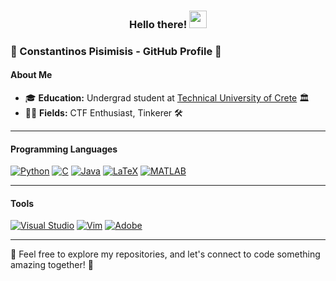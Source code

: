 <h3 align="center">
  Hello there!
  <img src="https://media.giphy.com/media/hvRJCLFzcasrR4ia7z/giphy.gif" width="28">
</h3>

### 🚀 Constantinos Pisimisis - GitHub Profile 🚀

#### About Me
- 🎓 **Education:** Undergrad student at [Technical University of Crete](https://www.ece.tuc.gr/en/home) 🏛️
- 👨‍💻 **Fields:** CTF Enthusiast, Tinkerer 🛠️

---

#### Programming Languages
<p>
  <a href="#"><img alt="Python" src="https://img.shields.io/badge/Python-14354C.svg?logo=python&logoColor=white"></a>
  <a href="#"><img alt="C" src="https://custom-icon-badges.herokuapp.com/badge/C-03599C.svg?logo=c-in-hexagon&logoColor=white"></a>
  <a href="#"><img alt="Java" src="https://custom-icon-badges.herokuapp.com/badge/Java-white.svg?logo=java&logoColor=03599C"></a>
  <a href="#"><img alt="LaTeX" src="https://img.shields.io/badge/LaTeX-008080.svg?logo=LaTeX&logoColor=white"></a>
  <a href="#"><img alt="MATLAB" src="https://img.shields.io/badge/MATLAB-0076A8.svg?logo=mathworks&logoColor=white"></a>
</p>

---

#### Tools
<p>
  <a href="#"><img alt="Visual Studio" src="https://img.shields.io/badge/-Visual%20Studio-5C2D91?logo=visual-studio&logoColor=white"></a>
  <a href="#"><img alt="Vim" src="https://img.shields.io/badge/-Vim-004d1a?logo=vim&logoColor=white"></a>
  <a href="#"><img alt="Adobe" src="https://img.shields.io/badge/Adobe-FF0000.svg?logo=adobe&logoColor=white"></a>
</p>

---

🌟 Feel free to explore my repositories, and let's connect to code something amazing together! 🌟
